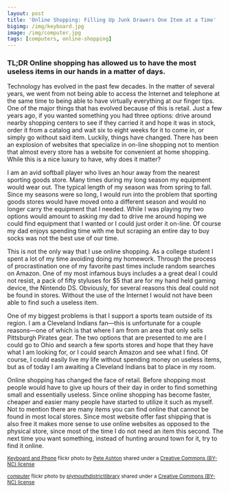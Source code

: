 ```yaml
---
layout: post
title: 'Online Shopping: Filling Up Junk Drawers One Item at a Time'
bigimg: /img/keyboard.jpg
image: /img/computer.jpg
tags: [computers, online-shopping]
---
```


### TL;DR Online shopping has allowed us to have the most useless items in our hands in a matter of days.




Technology has evolved in the past few decades. In the matter of several years, we went from not being able to access the Internet and telephone at the same time to being able to have virtually everything at our finger tips. One of the major things that has evolved because of this is retail. Just a few years ago, if you wanted something you had three options: drive around nearby shopping centers to see if they carried it and hope it was in stock, order it from a catalog and wait six to eight weeks for it to come in, or simply go without said item. Luckily, things have changed. There has been an explosion of websites that specialize in on-line shopping not to mention that almost every store has a website for convenient at home shopping. While this is a nice luxury to have, why does it matter?

I am an avid softball player who lives an hour away from the nearest sporting goods store. Many times during my long season my equipment would wear out. The typical length of my season was from spring to fall. Since my seasons were so long, I would run into the problem that sporting goods stores would have moved onto a different season and would no longer carry the equipment that I needed. While I was playing my two options would amount to asking my dad to drive me around hoping we could find equipment that I wanted or I could just order it on-line. Of course my dad enjoys spending time with me but scraping an entire day to buy socks was not the best use of our time.

This is not the only way that I use online shopping. As a college student I spent a lot of my time avoiding doing my homework. Through the process of procrastination one of my favorite past times include random searches on Amazon. One of my most infamous buys includes a a great deal I could not resist, a pack of fifty styluses for $5 that are for my hand held gaming device, the Nintendo DS. Obviously, for several reasons this deal could not be found in stores. Without the use of the Internet I would not have been able to find such a useless item.

One of my biggest problems is that I support a sports team outside of its region. I am a Cleveland Indians fan—this is unfortunate for a couple reasons—one of which is that where I am from an area that only sells Pittsburgh Pirates gear. The two options that are presented to me are I could go to Ohio and search a few sports stores and hope that they have what I am looking for, or I could search Amazon and see what I find. Of course, I could easily live my life without spending money on useless items, but as of today I am awaiting a Cleveland Indians bat to place in my room.

Online shopping has changed the face of retail. Before shopping most people would have to give up hours of their day in order to find something small and essentially useless. Since online shopping has become faster, cheaper and easier many people have started to utilize it such as myself. Not to mention there are many items you can find online that cannot be found in most local stores. Since most website offer fast shipping that is also free it makes more sense to use online websites as opposed to the physical store, since most of the time I do not need an item this second. The next time you want something, instead of hunting around town for it, try to find it online.



<small> <a title="Keyboard and Phone"  href="https://flickr.com/photos/peteashton/6674301095">Keyboard and Phone</a> flickr photo by <a href="https://flickr.com/people/peteashton">Pete Ashton</a> shared under a <a href="https://creativecommons.org/licenses/by-nc/2.0/">Creative Commons (BY-NC) license</a> </small>

<small> <a title="computer" href="https://flickr.com/photos/plymouth-district-library/5244742145">computer</a> flickr photo by <a href="https://flickr.com/people/plymouth-district-library">plymouthdistrictlibrary</a> shared under a <a href="https://creativecommons.org/licenses/by-nc/2.0/">Creative Commons (BY-NC) license</a> </small>
